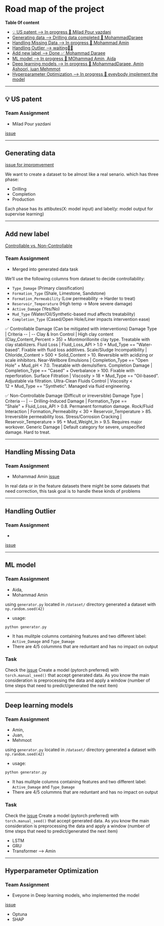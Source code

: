 # Road map of the project

__Table 0f content__
<ul>
  <li><a href="#us-patent">💡 US patent --> In progress 🚧 Milad Pour yazdani</a></li>
  <li><a href="#generating-data">Generating data --> Drilling data completed 🚧 MohammadDaraee</a></li>
  <li><a href="#handling-missing-data"> Handling Missing Data --> In progress 🚧 Mohammad Amin</a></li>
  <li><a href="#handling-outlier"> Handling Outlier --> waiting😮‍💨 </a></li>
  <li><a href="#add-new-label">Add new label --> Done ✅ Mohammad Daraee</a></li>
  <li><a href="#ml-model">ML model --> In progress 🚧 MOhammad Amin, Aida</a></li>
  <li><a href="#deep-learning-models">Deep learning models --> In progress 🚧️ MohammadDaraee, Amin Ashoori, juan Mehmmot</a></li>  
  <li><a href="#hyperparameter-optimization">Hyperparameter Optimization --> In progress 🚧️ eveybody implement the model</a></li>
</ul>

---
## 💡 US patent
### Team Assignment
- Milad Pour yazdani

[issue](https://github.com/Ai-ithub/iFDC---FCDDWCSW/issues/61)

---
## Generating data

[issue for impromvement](https://github.com/Ai-ithub/iFDC---FCDDWCSW/issues/8)

We want to create a dataset to be almost like a real senario. which has three phase:
- Drilling
- Completion
- Production

Each phase has its attibutes(X: model input) and label(y: model output for supervise learning)

---
## Add new label 
[Controllable vs. Non-Controllable](https://github.com/Ai-ithub/iFDC---FCDDWCSW/issues/37)
### Team Assignment
- Merged into generated data task

We’ll use the following columns from dataset to decide controllability:
- `Type_Damage` (Primary classification)
- `Formation_Type` (Shale, Limestone, Sandstone)
- `Formation_Permeability` (Low permeability → Harder to treat)
- `Reservoir_Temperature` (High temp → More severe damage)
- `Active_Damage` (Yes/No)
- `Mud_Type` (Water/Oil/Synthetic-based mud affects treatability)
- `Completion_Type` (Cased/Open Hole/Liner impacts intervention ease)


✅ Controllable Damage (Can be mitigated with interventions)
Damage Type | Criteria
-- | --
Clay & Iron Control | High clay content (Clay_Content_Percent > 35) + Montmorillonite clay type. Treatable with clay stabilizers.
Fluid Loss | Fluid_Loss_API > 1.0 + Mud_Type == "Water-based". Fixable with fluid loss additives.
Scale/Sludge Incompatibility | Chloride_Content > 500 + Solid_Content > 10. Reversible with acidizing or scale inhibitors.
Near-Wellbore Emulsions | Completion_Type == "Open Hole" + Mud_pH < 7.0. Treatable with demulsifiers.
Completion Damage | Completion_Type == "Cased" + Overbalance > 100. Fixable with reperforation.
Surface Filtration | Viscosity > 18 + Mud_Type == "Oil-based". Adjustable via filtration.
Ultra-Clean Fluids Control | Viscosity < 12 + Mud_Type == "Synthetic". Managed via fluid engineering.

✅ Non-Controllable Damage (Difficult or irreversible)
Damage  Type | Criteria
-- | --
Drilling-Induced Damage | Formation_Type == "Shale" + Fluid_Loss_API > 0.8. Permanent formation damage.
Rock/Fluid Interaction | Formation_Permeability < 30 + Reservoir_Temperature > 85. Irreversible permeability loss.
Stress/Corrosion Cracking | Reservoir_Temperature > 95 + Mud_Weight_In > 9.5. Requires major workover.
Generic Damage | Default category for severe, unspecified damage. Hard to treat.

---
## Handling Missing Data
### Team Assignment
- Mohammad Amin
[issue](https://github.com/Ai-ithub/iFDC---FCDDWCSW/issues/45)

In real data or in the feature datasets there might be some datasets that need correction, this
task goal is to handle these kinds of problems

---
## Handling Outlier
### Team Assignment
- 

[issue](https://github.com/Ai-ithub/iFDC---FCDDWCSW/issues/46)

---

## ML model
### Team Assignment
- Aida,
- Mohammad Amin


using `generator.py` located in `/dataset/` directory generated a dataset with `np.random.seed(42)`

- usage:
```python
python generator.py
```
- It has mulitple columns containing features and two different label: `Active_Damage` and `Type_Damage`
- There are 4/5 colummns that are reduntant and has no impact on output

### Task
Check the [issue](https://github.com/Ai-ithub/iFDC---FCDDWCSW/issues/58)
Create a model (pytorch preferred) with `torch.manual_seed()` that accept generated data. As you know the main consideration is
preprocessing the data and apply a window (number of time steps that need to predict/generated the next item)

---

## Deep learning models

### Team Assignment
- Amin,
- Juan,
- Mehmoot

using `generator.py` located in `/dataset/` directory generated a dataset with `np.random.seed(42)`

- usage:
```python
python generator.py
```

- It has mulitple columns containing features and two different label: `Active_Damage` and `Type_Damage`
- There are 4/5 colummns that are reduntant and has no impact on output

### Task
Check the [issue](https://github.com/Ai-ithub/iFDC---FCDDWCSW/issues/58)
Create a model (pytorch preferred) with `torch.manual_seed()` that accept generated data. As you know the main consideration is
preprocessing the data and apply a window (number of time steps that need to predict/generated the next item)

- LSTM
- GRU
- Transformer --> Amin

---
## Hyperparameter Optimization

### Team Assignment
- Eveyone in Deep learning models, who implemented the model

[issue](https://github.com/Ai-ithub/iFDC---FCDDWCSW/issues/32)

- Optuna
- SHAP


